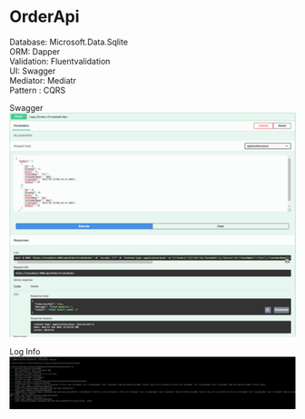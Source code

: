 # OrderApi<br/>

Database: Microsoft.Data.Sqlite<br/>
ORM: Dapper<br/>
Validation: Fluentvalidation<br/>
UI: Swagger<br/>
Mediator: Mediatr<br/>
Pattern : CQRS<br/>

Swagger<br/>
![alt text](https://github.com/ertemizmustafa/OrderApi/blob/master/swagger.PNG?raw=true)

Log Info<br/>
![alt text](https://github.com/ertemizmustafa/OrderApi/blob/master/log.PNG?raw=true)
